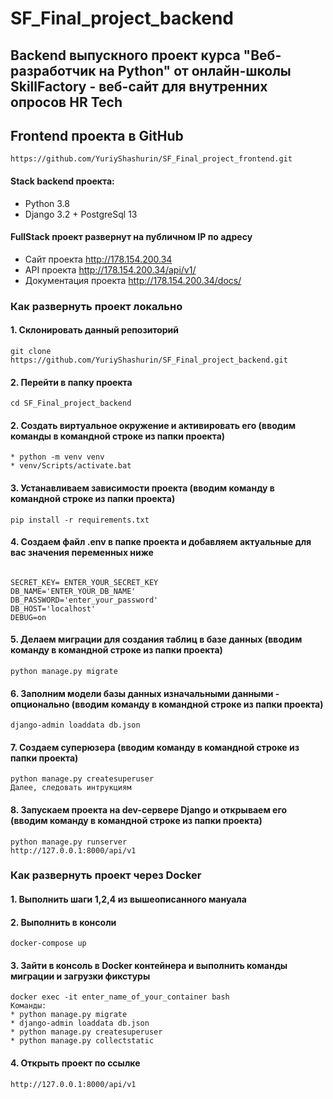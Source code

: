 # SF_Final_project_backend
## Backend выпускного проект курса "Веб-разработчик на Python" от онлайн-школы SkillFactory - веб-сайт для внутренних опросов HR Tech

## Frontend проекта в GitHub
```
https://github.com/YuriyShashurin/SF_Final_project_frontend.git
```

#### Stack backend проекта:

* Python 3.8
* Django 3.2 + PostgreSql 13

#### FullStack проект развернут на публичном IP по адресу 

* Сайт проекта http://178.154.200.34
* API проекта http://178.154.200.34/api/v1/
* Документация проекта http://178.154.200.34/docs/

### Как развернуть проект локально

#### 1. Cклонировать данный репозиторий

```
git clone https://github.com/YuriyShashurin/SF_Final_project_backend.git
```

#### 2. Перейти в папку проекта

```
cd SF_Final_project_backend
```

#### 2. Создать виртуальное окружение и активировать его (вводим команды в командной строке из папки проекта)

```
* python -m venv venv
* venv/Scripts/activate.bat
```

#### 3. Устанавливаем зависимости проекта (вводим команду в командной строке из папки проекта)

```
pip install -r requirements.txt
```
#### 4. Создаем файл .env в папке проекта и добавляем актуальные для вас значения переменных ниже

```

SECRET_KEY= ENTER_YOUR_SECRET_KEY
DB_NAME='ENTER_YOUR_DB_NAME'
DB_PASSWORD='enter_your_password'
DB_HOST='localhost'
DEBUG=on
```

#### 5. Делаем миграции для создания таблиц в базе данных (вводим команду в командной строке из папки проекта)

```
python manage.py migrate
```

#### 6. Заполним модели базы данных изначальными данными - опционально (вводим команду в командной строке из папки проекта)

```
django-admin loaddata db.json
```

#### 7. Создаем суперюзера  (вводим команду в командной строке из папки проекта)

```
python manage.py createsuperuser
Далее, следовать интрукциям
```

#### 8. Запускаем проекта на dev-сервере Django и открываем его  (вводим команду в командной строке из папки проекта)

```
python manage.py runserver
http://127.0.0.1:8000/api/v1
```


### Как развернуть проект через Docker

#### 1. Выполнить шаги 1,2,4 из вышеописанного мануала

#### 2. Выполнить в консоли 
```
docker-compose up
```
#### 3. Зайти в консоль в Docker контейнера и выполнить команды миграции и загрузки фикстуры
```
docker exec -it enter_name_of_your_container bash
Команды: 
* python manage.py migrate
* django-admin loaddata db.json
* python manage.py createsuperuser
* python manage.py collectstatic
```

#### 4. Открыть проект по ссылке
```
http://127.0.0.1:8000/api/v1
```
